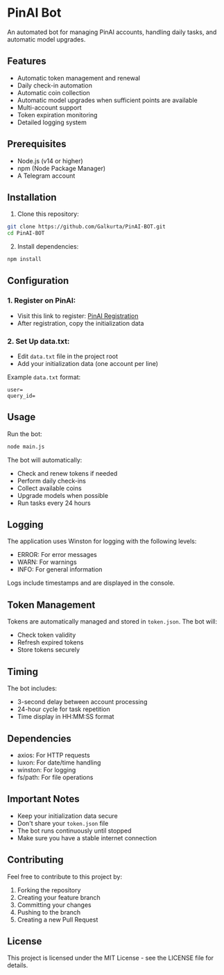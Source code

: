 # PinAI Bot

An automated bot for managing PinAI accounts, handling daily tasks, and automatic model upgrades.

## Features

- Automatic token management and renewal
- Daily check-in automation
- Automatic coin collection
- Automatic model upgrades when sufficient points are available
- Multi-account support
- Token expiration monitoring
- Detailed logging system

## Prerequisites

- Node.js (v14 or higher)
- npm (Node Package Manager)
- A Telegram account

## Installation

1. Clone this repository:

```bash
git clone https://github.com/Galkurta/PinAI-BOT.git
cd PinAI-BOT
```

2. Install dependencies:

```bash
npm install
```

## Configuration

### 1. Register on PinAI:

- Visit this link to register: [PinAI Registration](https://t.me/hi_PIN_bot/app?startapp=p5wGcFP)
- After registration, copy the initialization data

### 2. Set Up data.txt:

- Edit `data.txt` file in the project root
- Add your initialization data (one account per line)

Example `data.txt` format:

```
user=
query_id=
```

## Usage

Run the bot:

```bash
node main.js
```

The bot will automatically:

- Check and renew tokens if needed
- Perform daily check-ins
- Collect available coins
- Upgrade models when possible
- Run tasks every 24 hours

## Logging

The application uses Winston for logging with the following levels:

- ERROR: For error messages
- WARN: For warnings
- INFO: For general information

Logs include timestamps and are displayed in the console.

## Token Management

Tokens are automatically managed and stored in `token.json`. The bot will:

- Check token validity
- Refresh expired tokens
- Store tokens securely

## Timing

The bot includes:

- 3-second delay between account processing
- 24-hour cycle for task repetition
- Time display in HH:MM:SS format

## Dependencies

- axios: For HTTP requests
- luxon: For date/time handling
- winston: For logging
- fs/path: For file operations

## Important Notes

- Keep your initialization data secure
- Don't share your `token.json` file
- The bot runs continuously until stopped
- Make sure you have a stable internet connection

## Contributing

Feel free to contribute to this project by:

1. Forking the repository
2. Creating your feature branch
3. Committing your changes
4. Pushing to the branch
5. Creating a new Pull Request

## License

This project is licensed under the MIT License - see the LICENSE file for details.

